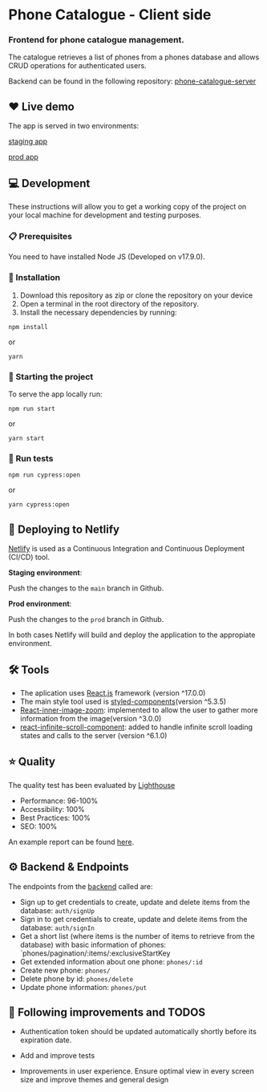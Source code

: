 # Phone Catalogue - Client side

### Frontend for phone catalogue management.

The catalogue retrieves a list of phones from a phones database and allows CRUD operations for authenticated users.

Backend can be found in the following repository: [phone-catalogue-server](https://github.com/crisouteda/phone-catalogue-server)

## ❤️ Live demo

The app is served in two environments:

[staging app](https://phone-catalogue-app-staging.netlify.app)

[prod app](https://phone-catalogue-app.netlify.app/)

## 💻 Development

These instructions will allow you to get a working copy of the project on your local machine for development and testing purposes.

### 📋 Prerequisites

You need to have installed Node JS (Developed on v17.9.0).

### 🔧 Installation

1. Download this repository as zip or clone the repository on your device
2. Open a terminal in the root directory of the repository.
3. Install the necessary dependencies by running:

```
npm install
```

or

```
yarn
```

### 🏁 Starting the project

To serve the app locally run:

```
npm run start
```

or

```
yarn start
```

### 🧪 Run tests

```
npm run cypress:open
```

or

```
yarn cypress:open
```

## 🚀 Deploying to Netlify

[Netlify](https://www.netlify.com/) is used as a Continuous Integration and Continuous Deployment (CI/CD) tool.

**Staging environment**:

Push the changes to the `main` branch in Github.

**Prod environment**:

Push the changes to the `prod` branch in Github.

In both cases Netlify will build and deploy the application to the appropiate environment.

## 🛠️ Tools

- The aplication uses [React.js](https://reactjs.org/) framework (version ^17.0.0)
- The main style tool used is [styled-components](https://styled-components.com/)(version ^5.3.5)
- [React-inner-image-zoom](https://github.com/laurenashpole/react-inner-image-zoom): implemented to allow the user to gather more information from the image(version ^3.0.0)
- [react-infinite-scroll-component](https://github.com/ankeetmaini/react-infinite-scroll-component): added to handle infinite scroll loading states and calls to the server (version ^6.1.0)

## ⭐ Quality

The quality test has been evaluated by [Lighthouse](https://developers.google.com/web/tools/lighthouse)

- Performance: 96-100%
- Accessibility: 100%
- Best Practices: 100%
- SEO: 100%

An example report can be found [here](https://phone-catalogue-app.netlify.app/lighthouse.html).

## ⚙️ Backend & Endpoints

The endpoints from the [backend](https://github.com/crisouteda/phone-catalogue-server) called are:

- Sign up to get credentials to create, update and delete items from the database: `auth/signUp`
- Sign in to get credentials to create, update and delete items from the database: `auth/signIn`
- Get a short list (where items is the number of items to retrieve from the database) with basic information of phones: `phones/pagination/:items/:exclusiveStartKey
- Get extended information about one phone: `phones/:id`
- Create new phone: `phones/`
- Delete phone by id: `phones/delete`
- Update phone information: `phones/put`

## 📝 Following improvements and TODOS

- Authentication token should be updated automatically shortly before its expiration date.

- Add and improve tests

- Improvements in user experience. Ensure optimal view in every screen size and improve themes and general design
